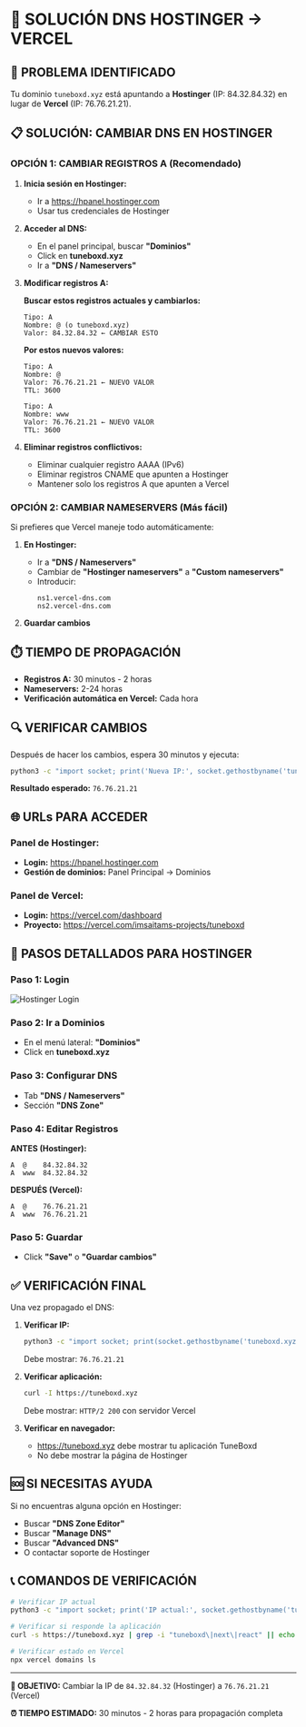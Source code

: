 # 🔧 SOLUCIÓN DNS HOSTINGER → VERCEL

## 🚨 PROBLEMA IDENTIFICADO

Tu dominio `tuneboxd.xyz` está apuntando a **Hostinger** (IP: 84.32.84.32) en lugar de **Vercel** (IP: 76.76.21.21).

## 📋 SOLUCIÓN: CAMBIAR DNS EN HOSTINGER

### OPCIÓN 1: CAMBIAR REGISTROS A (Recomendado)

1. **Inicia sesión en Hostinger:**
   - Ir a https://hpanel.hostinger.com
   - Usar tus credenciales de Hostinger

2. **Acceder al DNS:**
   - En el panel principal, buscar **"Dominios"**
   - Click en **tuneboxd.xyz**
   - Ir a **"DNS / Nameservers"**

3. **Modificar registros A:**
   
   **Buscar estos registros actuales y cambiarlos:**
   ```
   Tipo: A
   Nombre: @ (o tuneboxd.xyz)
   Valor: 84.32.84.32 ← CAMBIAR ESTO
   ```
   
   **Por estos nuevos valores:**
   ```
   Tipo: A
   Nombre: @
   Valor: 76.76.21.21 ← NUEVO VALOR
   TTL: 3600
   ```
   
   ```
   Tipo: A
   Nombre: www
   Valor: 76.76.21.21 ← NUEVO VALOR
   TTL: 3600
   ```

4. **Eliminar registros conflictivos:**
   - Eliminar cualquier registro AAAA (IPv6)
   - Eliminar registros CNAME que apunten a Hostinger
   - Mantener solo los registros A que apunten a Vercel

### OPCIÓN 2: CAMBIAR NAMESERVERS (Más fácil)

Si prefieres que Vercel maneje todo automáticamente:

1. **En Hostinger:**
   - Ir a **"DNS / Nameservers"**
   - Cambiar de **"Hostinger nameservers"** a **"Custom nameservers"**
   - Introducir:
     ```
     ns1.vercel-dns.com
     ns2.vercel-dns.com
     ```

2. **Guardar cambios**

## ⏱️ TIEMPO DE PROPAGACIÓN

- **Registros A:** 30 minutos - 2 horas
- **Nameservers:** 2-24 horas
- **Verificación automática en Vercel:** Cada hora

## 🔍 VERIFICAR CAMBIOS

Después de hacer los cambios, espera 30 minutos y ejecuta:

```bash
python3 -c "import socket; print('Nueva IP:', socket.gethostbyname('tuneboxd.xyz'))"
```

**Resultado esperado:** `76.76.21.21`

## 🌐 URLs PARA ACCEDER

### Panel de Hostinger:
- **Login:** https://hpanel.hostinger.com
- **Gestión de dominios:** Panel Principal → Dominios

### Panel de Vercel:
- **Login:** https://vercel.com/dashboard
- **Proyecto:** https://vercel.com/imsaitams-projects/tuneboxd

## 🚨 PASOS DETALLADOS PARA HOSTINGER

### Paso 1: Login
![Hostinger Login](https://hpanel.hostinger.com)

### Paso 2: Ir a Dominios
- En el menú lateral: **"Dominios"**
- Click en **tuneboxd.xyz**

### Paso 3: Configurar DNS
- Tab **"DNS / Nameservers"**
- Sección **"DNS Zone"**

### Paso 4: Editar Registros
**ANTES (Hostinger):**
```
A  @    84.32.84.32
A  www  84.32.84.32
```

**DESPUÉS (Vercel):**
```
A  @    76.76.21.21
A  www  76.76.21.21
```

### Paso 5: Guardar
- Click **"Save"** o **"Guardar cambios"**

## ✅ VERIFICACIÓN FINAL

Una vez propagado el DNS:

1. **Verificar IP:**
   ```bash
   python3 -c "import socket; print(socket.gethostbyname('tuneboxd.xyz'))"
   ```
   Debe mostrar: `76.76.21.21`

2. **Verificar aplicación:**
   ```bash
   curl -I https://tuneboxd.xyz
   ```
   Debe mostrar: `HTTP/2 200` con servidor Vercel

3. **Verificar en navegador:**
   - https://tuneboxd.xyz debe mostrar tu aplicación TuneBoxd
   - No debe mostrar la página de Hostinger

## 🆘 SI NECESITAS AYUDA

Si no encuentras alguna opción en Hostinger:
- Buscar **"DNS Zone Editor"**
- Buscar **"Manage DNS"**
- Buscar **"Advanced DNS"**
- O contactar soporte de Hostinger

## 📞 COMANDOS DE VERIFICACIÓN

```bash
# Verificar IP actual
python3 -c "import socket; print('IP actual:', socket.gethostbyname('tuneboxd.xyz'))"

# Verificar si responde la aplicación
curl -s https://tuneboxd.xyz | grep -i "tuneboxd\|next\|react" || echo "Todavía Hostinger"

# Verificar estado en Vercel
npx vercel domains ls
```

---

**🎯 OBJETIVO:** Cambiar la IP de `84.32.84.32` (Hostinger) a `76.76.21.21` (Vercel)

**⏰ TIEMPO ESTIMADO:** 30 minutos - 2 horas para propagación completa
